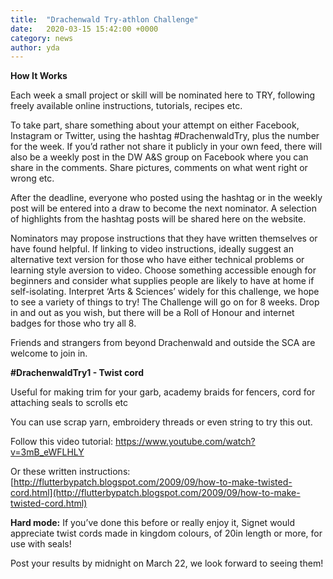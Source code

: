 ```yaml
---
title:  "Drachenwald Try-athlon Challenge"
date:   2020-03-15 15:42:00 +0000
category: news
author: yda
---
```


**How It Works**

Each week a small project or skill will be nominated here to TRY, following freely available online instructions, tutorials, recipes etc.

To take part, share something about your attempt on either Facebook, Instagram or Twitter, using the hashtag #DrachenwaldTry, plus the number for the week. If you’d rather not share it publicly in your own feed, there will also be a weekly post in the DW A&S group on Facebook where you can share in the comments. Share pictures, comments on what went right or wrong etc.

After the deadline, everyone who posted using the hashtag or in the weekly post will be entered into a draw to become the next nominator. A selection of highlights from the hashtag posts will be shared here on the website.

Nominators may propose instructions that they have written themselves or have found helpful. If linking to video instructions, ideally suggest an alternative text version for those who have either technical problems or learning style aversion to video. Choose something accessible enough for beginners and consider what supplies people are likely to have at home if self-isolating. Interpret ‘Arts & Sciences’ widely for this challenge, we hope to see a variety of things to try!
The Challenge will go on for 8 weeks. Drop in and out as you wish, but there will be a Roll of Honour and internet badges for those who try all 8.

Friends and strangers from beyond Drachenwald and outside the SCA are welcome to join in.

**#DrachenwaldTry1 - Twist cord**

Useful for making trim for your garb, academy braids for fencers, cord for attaching seals to scrolls etc

You can use scrap yarn, embroidery threads or even string to try this out.

Follow this video tutorial: https://www.youtube.com/watch?v=3mB_eWFLHLY

Or these written instructions: [http://flutterbypatch.blogspot.com/2009/09/how-to-make-twisted-cord.html](http://flutterbypatch.blogspot.com/2009/09/how-to-make-twisted-cord.html)

**Hard mode:** If you’ve done this before or really enjoy it, Signet would appreciate twist cords made in kingdom colours, of 20in length or more, for use with seals!

Post your results by midnight on March 22, we look forward to seeing them!

